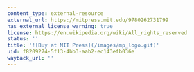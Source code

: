 ```yaml
---
content_type: external-resource
external_url: https://mitpress.mit.edu/9780262731799
has_external_license_warning: true
license: https://en.wikipedia.org/wiki/All_rights_reserved
status: ''
title: '![Buy at MIT Press](/images/mp_logo.gif)'
uid: f8209274-5f13-4bb3-aab2-ec143efb036e
wayback_url: ''
---
```

